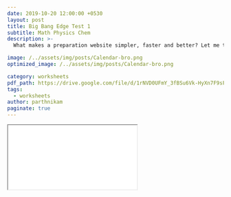 ```yaml
---
date: 2019-10-20 12:00:00 +0530
layout: post
title: Big Bang Edge Test 1
subtitle: Math Physics Chem
description: >-
  What makes a preparation website simpler, faster and better? Let me tell you ... 

image: /../assets/img/posts/Calendar-bro.png
optimized_image: /../assets/img/posts/Calendar-bro.png

category: worksheets 
pdf_path: https://drive.google.com/file/d/1rNVD0UFmY_3fBSu6Vk-HyXn7F9sF4SB6/preview?usp=drive_link
tags:
  - worksheets
author: parthnikam
paginate: true
---
```


<iframe class="embed-pdf" src="{{ page.pdf_path }}#toolbar=0" seamless="seamless" scrolling="no" style="overflow:hidden"></iframe>



